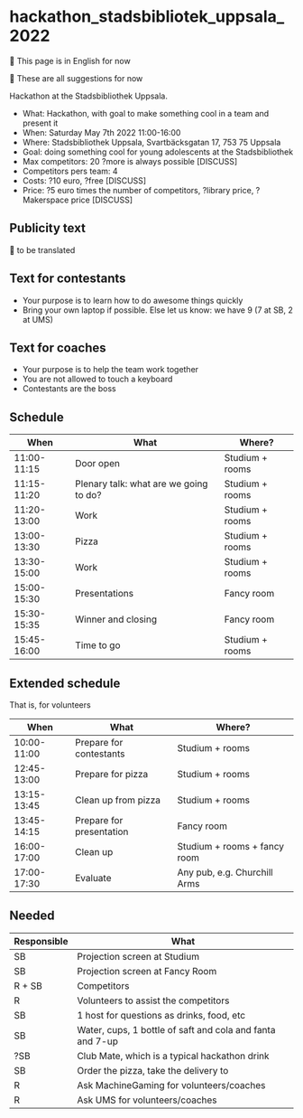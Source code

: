 # hackathon_stadsbibliotek_uppsala_2022

:construction: This page is in English for now

:construction: These are all suggestions for now

Hackathon at the Stadsbibliothek Uppsala.

 * What: Hackathon, with goal to make something cool in a team and present it
 * When: Saturday May 7th 2022 11:00-16:00
 * Where: Stadsbibliothek Uppsala, Svartbäcksgatan 17, 753 75 Uppsala
 * Goal: doing something cool for young adolescents at the Stadsbibliothek
 * Max competitors: 20 ?more is always possible [DISCUSS]
 * Competitors pers team: 4
 * Costs: ?10 euro, ?free [DISCUSS]
 * Price: ?5 euro times the number of competitors, ?library price, ?Makerspace price [DISCUSS]

## Publicity text

:construction: to be translated

## Text for contestants

 * Your purpose is to learn how to do awesome things quickly
 * Bring your own laptop if possible. Else let us know: we have 9 (7 at SB, 2 at UMS)

## Text for coaches

 * Your purpose is to help the team work together
 * You are not allowed to touch a keyboard
 * Contestants are the boss

## Schedule

When       |What                                   |Where?
-----------|---------------------------------------|---------------
11:00-11:15|Door open                              |Studium + rooms
11:15-11:20|Plenary talk: what are we going to do? |Studium + rooms
11:20-13:00|Work                                   |Studium + rooms
13:00-13:30|Pizza                                  |Studium + rooms
13:30-15:00|Work                                   |Studium + rooms
15:00-15:30|Presentations                          |Fancy room
15:30-15:35|Winner and closing                     |Fancy room
15:45-16:00|Time to go                             |Studium + rooms

## Extended schedule

That is, for volunteers

When       |What                                   |Where?
-----------|---------------------------------------|----------------------------
10:00-11:00|Prepare for contestants                |Studium + rooms
12:45-13:00|Prepare for pizza                      |Studium + rooms
13:15-13:45|Clean up from pizza                    |Studium + rooms
13:45-14:15|Prepare for presentation               |Fancy room
16:00-17:00|Clean up                               |Studium + rooms + fancy room
17:00-17:30|Evaluate                               |Any pub, e.g. Churchill Arms

## Needed

Responsible|What
-----------|-----------------------------------------------
SB         | Projection screen at Studium
SB         | Projection screen at Fancy Room
R + SB     | Competitors
R          | Volunteers to assist the competitors
SB         | 1 host for questions as drinks, food, etc
SB         | Water, cups, 1 bottle of saft and cola and fanta and 7-up
?SB        | Club Mate, which is a typical hackathon drink
SB         | Order the pizza, take the delivery to 
R          | Ask MachineGaming for volunteers/coaches
R          | Ask UMS for volunteers/coaches

